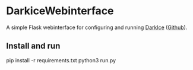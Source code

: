 # DarkiceWebinterface

A simple Flask webinterface for configuring and running [DarkIce](http://darkice.org/) ([Github](https://github.com/rafael2k/darkice)).

## Install and run

pip install -r requirements.txt
python3 run.py
